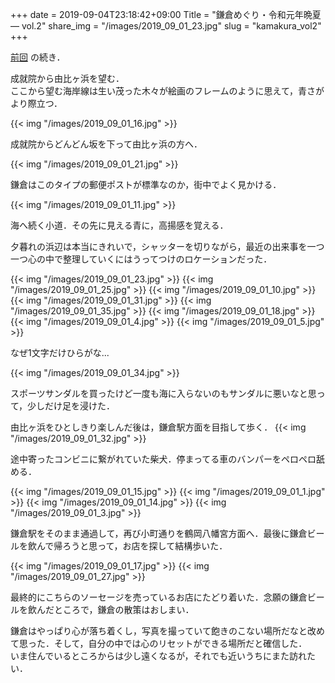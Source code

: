 +++
date  = 2019-09-04T23:18:42+09:00
Title = "鎌倉めぐり・令和元年晩夏  ―  vol.2"
share_img = "/images/2019_09_01_23.jpg"
slug = "kamakura_vol2"
+++

<a href="https://photos.dream-exp.net/2019/09/kamakura_vol1/">前回</a> の続き．

成就院から由比ヶ浜を望む．<br>ここから望む海岸線は生い茂った木々が絵画のフレームのように思えて，青さがより際立つ．

{{< img "/images/2019_09_01_16.jpg" >}}

成就院からどんどん坂を下って由比ヶ浜の方へ．

{{< img "/images/2019_09_01_21.jpg" >}}
<p class="caption">鎌倉はこのタイプの郵便ポストが標準なのか，街中でよく見かける．</p>

{{< img "/images/2019_09_01_11.jpg" >}}
<p class="caption">海へ続く小道．その先に見える青に，高揚感を覚える．</p>

夕暮れの浜辺は本当にきれいで，シャッターを切りながら，最近の出来事を一つ一つ心の中で整理していくにはうってつけのロケーションだった．

{{< img "/images/2019_09_01_23.jpg" >}}
{{< img "/images/2019_09_01_25.jpg" >}}
{{< img "/images/2019_09_01_10.jpg" >}}
{{< img "/images/2019_09_01_31.jpg" >}}
{{< img "/images/2019_09_01_35.jpg" >}}
{{< img "/images/2019_09_01_18.jpg" >}}
{{< img "/images/2019_09_01_4.jpg" >}}
{{< img "/images/2019_09_01_5.jpg" >}}
<p class="caption">なぜ1文字だけひらがな...</p>
{{< img "/images/2019_09_01_34.jpg" >}}
<p class="caption">スポーツサンダルを買ったけど一度も海に入らないのもサンダルに悪いなと思って，少しだけ足を浸けた．</p>

由比ヶ浜をひとしきり楽しんだ後は，鎌倉駅方面を目指して歩く．
{{< img "/images/2019_09_01_32.jpg" >}}
<p class="caption">途中寄ったコンビニに繋がれていた柴犬．停まってる車のバンパーをペロペロ舐める．</p>

{{< img "/images/2019_09_01_15.jpg" >}}
{{< img "/images/2019_09_01_1.jpg" >}}
{{< img "/images/2019_09_01_14.jpg" >}}
{{< img "/images/2019_09_01_3.jpg" >}}

鎌倉駅をそのまま通過して，再び小町通りを鶴岡八幡宮方面へ．最後に鎌倉ビールを飲んで帰ろうと思って，お店を探して結構歩いた．

{{< img "/images/2019_09_01_17.jpg" >}}
{{< img "/images/2019_09_01_27.jpg" >}}

最終的にこちらのソーセージを売っているお店にたどり着いた．念願の鎌倉ビールを飲んだところで，鎌倉の散策はおしまい．

鎌倉はやっぱり心が落ち着くし，写真を撮っていて飽きのこない場所だなと改めて思った．そして，自分の中では心のリセットができる場所だと確信した．<br>いま住んでいるところからは少し遠くなるが，それでも近いうちにまた訪れたい．


